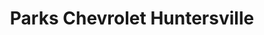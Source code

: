 ---
title: "Parks Chevrolet Huntersville"
url: /huntersville/parks-chevrolet-huntersville/
shop: car
---